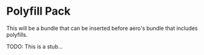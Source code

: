 # Polyfill Pack

This will be a bundle that can be inserted before aero's bundle that includes polyfills.

TODO: This is a stub...
